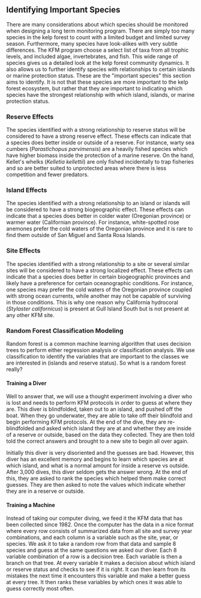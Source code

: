 
## Identifying Important Species

There are many considerations about which species should be monitored when designing a long term monitoring program. There are simply too many species in the kelp forest to count with a limited budget and limited survey season. Furthermore, many species have look-alikes with very subtle differences. The KFM program choose a select list of taxa from all trophic levels, and included algae, invertebrates, and fish. This wide range of species gives us a detailed look at the kelp forest community dynamics. It also allows us to further identify species with relationships to certain islands or marine protection status. These are the "important species" this section aims to identify. It is not that these species are more important to the kelp forest ecosystem, but rather that they are important to indicating which species have the strongest relationship with which island, islands, or marine protection status. 

### Reserve Effects 

The species identified with a strong relationship to reserve status will be considered to have a strong reserve effect. These effects can indicate that a species does better inside or outside of a reserve. For instance, warty sea cumbers (*Parastichopus parvimensis*) are a heavily fished species which have higher biomass inside the protection of a marine reserve. On the hand, Kellet's whelks (*Kelletia kellettii*) are only fished incidentally to trap fisheries and so are better suited to unprotected areas where there is less competition and fewer predators.

### Island Effects

The species identified with a strong relationship to an island or islands will be considered to have a strong biogeographic effect. These effects can indicate that a species does better in colder water (Oregonian province) or warmer water (Californian province). For instance, white-spotted rose anemones prefer the cold waters of the Oregonian province and it is rare to find them outside of San Miguel and Santa Rosa Islands. 

### Site Effects

The species identified with a strong relationship to a site or several similar sites will be considered to have a strong localized effect. These effects can indicate that a species does better in certain biogeographic provinces and likely have a preference for certain oceanographic conditions. For instance, one species may prefer the cold waters of the Oregonian province coupled with strong ocean currents, while another may not be capable of surviving in those conditions. This is why one reason why California hydrocoral (*Stylaster californicus*) is present at Gull Island South but is not present at any other KFM site. 

### Random Forest Classification Modeling

Random forest is a common machine learning algorithm that uses decision trees to perform either regression analysis or classification analysis. We use classification to identify the variables that are important to the classes we are interested in (islands and reserve status). So what is a random forest really?

#### Training a Diver

Well to answer that, we will use a thought experiment involving a diver who is lost and needs to perform KFM protocols in order to guess at where they are. This diver is blindfolded, taken out to an island, and pushed off the boat. When they go underwater, they are able to take off their blindfold and begin performing KFM protocols. At the end of the dive, they are re-blindfolded and asked which island they are at and whether they are inside of a reserve or outside, based on the data they collected. They are then told told the correct answers and brought to a new site to begin all over again. 

Initially this diver is very disoriented and the guesses are bad. However, this diver has an excellent memory and begins to learn which species are at which island, and what is a normal amount for inside a reserve vs outside. After 3,000 dives, this diver seldom gets the answer wrong. At the end of this, they are asked to rank the species which helped them make correct guesses. They are then asked to note the values which indicate whether they are in a reserve or outside.

#### Training a Machine

Instead of taking our computer diving, we feed it the KFM data that has been collected since 1982. Once the computer has the data in a nice format where every row consists of summarized data from all site and survey year combinations, and each column is a variable such as the site, year, or species. We ask it to take a random row from that data and sample 8 species and guess at the same questions we asked our diver. Each 8 variable combination of a row is a decision tree. Each variable is then a branch on that tree. At every variable it makes a decision about which island or reserve status and checks to see if it is right. It can then learn from its mistakes the next time it encounters this variable and make a better guess at every tree. It then ranks these variables by which ones it was able to guess correctly most often.  



